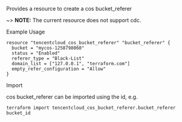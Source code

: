 Provides a resource to create a cos bucket_referer

~> **NOTE:** The current resource does not support cdc.

Example Usage

```hcl
resource "tencentcloud_cos_bucket_referer" "bucket_referer" {
  bucket = "mycos-1258798060"
  status = "Enabled"
  referer_type = "Black-List"
  domain_list = ["127.0.0.1", "terraform.com"]
  empty_refer_configuration = "Allow"
}
```

Import

cos bucket_referer can be imported using the id, e.g.

```
terraform import tencentcloud_cos_bucket_referer.bucket_referer bucket_id
```